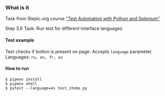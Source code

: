 ### What is it
Task from Stepic.org course ["Test Automation with Python and Selenium"](https://stepik.org/course/575/)

Step 3.6 Task: Run test for different interface languages

#### Test example
Test checks if button is present on page.
Accepts ```language``` parameter. Languages: ```ru, en, fr, es```

#### How to run

```
$ pipenv install
$ pipenv shell
$ pytest --language=es test_items.py
```
